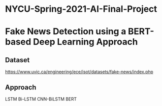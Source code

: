 # NYCU-Spring-2021-AI-Final-Project
# Fake News Detection using a BERT-based Deep Learning Approach
## Dataset
https://www.uvic.ca/engineering/ece/isot/datasets/fake-news/index.php
## Approach
LSTM
Bi-LSTM
CNN-BiLSTM
BERT
